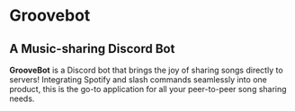 # Groovebot
## A Music-sharing Discord Bot
**GrooveBot** is a Discord bot that brings the joy of sharing songs directly to servers! Integrating Spotify and slash commands seamlessly into one product, this is the go-to application for all your peer-to-peer song sharing needs.
